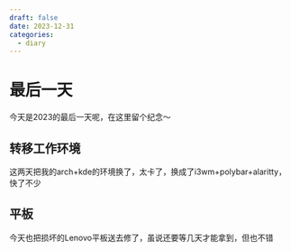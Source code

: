 ```yaml
---
draft: false
date: 2023-12-31
categories:
  - diary
---
```


# 最后一天

今天是2023的最后一天呢，在这里留个纪念～

## 转移工作环境

这两天把我的arch+kde的环境换了，太卡了，换成了i3wm+polybar+alaritty，快了不少

## 平板

今天也把损坏的Lenovo平板送去修了，虽说还要等几天才能拿到，但也不错
